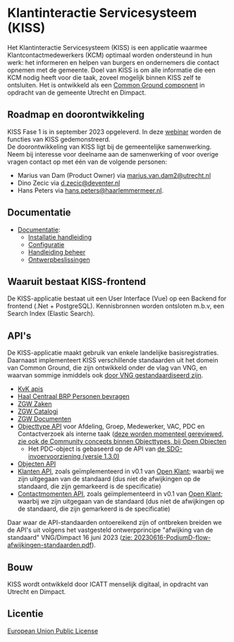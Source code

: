 
# Klantinteractie Servicesysteem (KISS)

Het Klantinteractie Servicesysteem (KISS) is een applicatie waarmee Klantcontactmedewerkers (KCM) optimaal worden ondersteund in hun werk: het informeren en helpen van burgers en ondernemers die contact opnemen met de gemeente. Doel van KISS is om alle informatie die een KCM nodig heeft voor die taak, zoveel mogelijk binnen KISS zelf te ontsluiten. Het is ontwikkeld als een [Common Ground component](https://commonground.nl/groups/view/07b18e2c-471b-4874-80b5-020dfe4ad52e/team-kiss) in opdracht van de gemeente Utrecht en Dimpact.


## Roadmap en doorontwikkeling

KISS Fase 1 is in september 2023 opgeleverd. In deze [webinar](https://vimeo.com/886406377?share=copy) worden de functies van KISS gedemonstreerd.  
De doorontwikkeling van KISS ligt bij de gemeentelijke samenwerking. Neem bij interesse voor deelname aan de samenwerking of voor overige vragen contact op met één van de volgende personen:
- Marius van Dam (Product Owner) via marius.van.dam2@utrecht.nl
- Dino Zecic via d.zecic@deventer.nl
- Hans Peters via hans.peters@haarlemmermeer.nl.

## Documentatie 

- [Documentatie](https://kiss-klantinteractie-servicesysteem.readthedocs.io/):
  - [Installatie handleiding](https://kiss-klantinteractie-servicesysteem.readthedocs.io/en/v1.0.1/installation/installation.html)  
  - [Configuratie](https://kiss-klantinteractie-servicesysteem.readthedocs.io/en/v1.0.1/configuration/configuration.html)
  - [Handleiding beheer](https://kiss-klantinteractie-servicesysteem.readthedocs.io/en/v1.0.1/manual/manual.html)
  - [Ontwerpbeslissingen](https://kiss-klantinteractie-servicesysteem.readthedocs.io/en/v1.0.1/decision-record/decision-record.html)


## Waaruit bestaat KISS-frontend

De KISS-applicatie bestaat uit een User Interface (Vue) op een Backend for frontend (.Net + PostgreSQL).  Kennisbronnen worden ontsloten m.b.v, een Search Index (Elastic Search). 


## API's 
De KISS-applicatie maakt gebruik van enkele landelijke basisregistraties. Daarnaast implementeert KISS verschillende standaarden uit het domein van Common Ground, die zijn ontwikkeld onder de vlag van VNG, en waarvan sommige inmiddels ook [door VNG gestandaardiseerd zijn](https://www.gemmaonline.nl/index.php/Ontwikkelagenda_API-standaarden).  

- [KvK apis](https://developers.kvk.nl/documentation/zoeken-api)
- [Haal Centraal BRP Personen bevragen](https://brp-api.github.io/Haal-Centraal-BRP-bevragen/) 
- [ZGW Zaken](https://openzaak.prod.kiss-demo.nl/zaken/api/v1/schema/) 
- [ZGW Catalogi](https://openzaak.prod.kiss-demo.nl/catalogi/api/v1/schema/) 
- [ZGW Documenten](https://openzaak.prod.kiss-demo.nl/documenten/api/v1/schema/)
- [Objecttype API](https://github.com/maykinmedia/objecttypes-api/) voor Afdeling, Groep, Medewerker, VAC, PDC en Contactverzoek als interne taak ([deze worden momenteel gereviewed, zie ook de Community concepts binnen Objecttypes, bij Open Objecten](https://github.com/open-objecten/objecttypes/tree/main/community-concepts)
  - Het PDC-object is gebaseerd op de API van [de SDG-invoervoorziening (versie 1.3.0)](https://redocly.github.io/redoc/?url=https://raw.githubusercontent.com/maykinmedia/sdg-invoervoorziening/1.3.0/src/openapi.yaml&nocors)
- [Objecten API](https://github.com/maykinmedia/objects-api)
- [Klanten API](https://open-klant.prod.kiss-demo.nl/klanten/api/v1/schema/), zoals geïmplementeerd in v0.1 van [Open Klant](https://github.com/maykinmedia/open-klant); waarbij we zijn uitgegaan van de standaard (dus niet de afwijkingen op de standaard, die zijn gemarkeerd is de specificatie)
- [Contactmomenten API](https://open-klant.prod.kiss-demo.nl/contactmomenten/api/v1/schema/), zoals geïmplementeerd in v0.1 van [Open Klant](https://github.com/maykinmedia/open-klant); waarbij we zijn uitgegaan van de standaard (dus niet de afwijkingen op de standaard, die zijn gemarkeerd is de specificatie)

Daar waar de API-standaarden ontoereikend zijn of ontbreken breiden we de API's uit volgens het vastgesteld ontwerpprincipe "afwijking van de standaard" VNG/Dimpact 16 juni 2023 ([zie: 20230616-PodiumD-flow-afwijkingen-standaarden.pdf](https://github.com/Klantinteractie-Servicesysteem/.github/blob/main/docs/files/20230616-PodiumD-flow-afwijkingen-standaarden.pdf)).


## Bouw
KISS wordt ontwikkeld door ICATT menselijk digitaal, in opdracht van Utrecht en Dimpact. 

## Licentie
[European Union Public License](https://opensource.org/licenses/EUPL-1.2)
